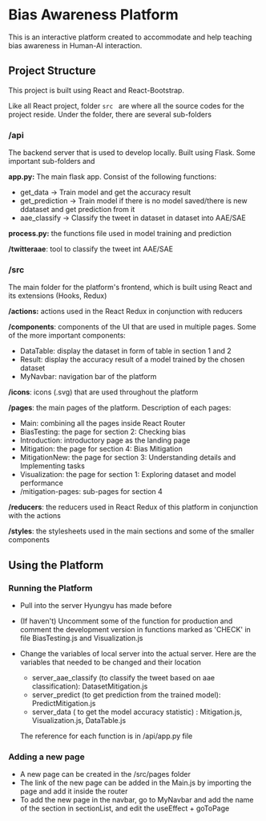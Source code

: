 # Bias Awareness Platform

This is an interactive platform created to accommodate and help teaching bias awareness in Human-AI interaction.

## Project Structure

This project is built using React and React-Bootstrap.

Like all React project, folder ```src ``` are where all the source codes for the project reside. Under the folder, there are several sub-folders

### **/api** 

The backend server that is used to develop locally. Built using Flask. Some important sub-folders and 

**app.py:** The main flask app. Consist of the following functions:

- get_data → Train model and get the accuracy result
- get_prediction → Train model if there is no model saved/there is new ddataset and get prediction from it
- aae_classify → Classify the tweet in dataset in dataset into AAE/SAE

**process.py:** the functions file used in model training and prediction

**/twitteraae**: tool to classify the tweet int AAE/SAE

### **/src**

The main folder for the platform's frontend, which is built using React and its extensions (Hooks, Redux)

**/actions:** actions used in the React Redux in conjunction with reducers

**/components**: components of the UI that are used in multiple pages. Some of the more important components:

- DataTable: display the dataset in form of table in section 1 and 2
- Result: display the accuracy result of a model trained by the chosen dataset
- MyNavbar: navigation bar of the platform

**/icons**: icons (.svg) that are used throughout the platform

**/pages**: the main pages of the platform. Description of each pages:

- Main: combining all the pages inside React Router
- BiasTesting: the page for section 2: Checking bias
- Introduction: introductory page as the landing page
- Mitigation: the page for section 4: Bias Mitigation
- MitigationNew: the page for section 3: Understanding details and Implementing tasks
- Visualization: the page for section 1: Exploring dataset and model performance
- /mitigation-pages: sub-pages for section 4

**/reducers**: the reducers used in React Redux of this platform in conjunction with the actions

**/styles**: the stylesheets used in the main sections and some of the smaller components



## Using the Platform

### Running the Platform

- Pull into the server Hyungyu has made before

- (If haven't) Uncomment some of the function for production and comment the development version in functions marked as 'CHECK' in file BiasTesting.js and Visualization.js

- Change the variables of local server into the actual server. Here are the variables that needed to be changed and their location

  - server_aae_classify (to classify the tweet based on aae classification): DatasetMitigation.js
  - server_predict (to get prediction from the trained model): PredictMitigation.js
  - server_data ( to get the model accuracy statistic) : Mitigation.js, Visualization.js, DataTable.js

  The reference for each function is in /api/app.py file

### Adding a new page

- A new page can be created in the /src/pages folder
- The link of the new page can be added in the Main.js by importing the page and add it inside the router
- To add the new page in the navbar, go to MyNavbar and add the name of the section in sectionList, and edit the useEffect + goToPage



